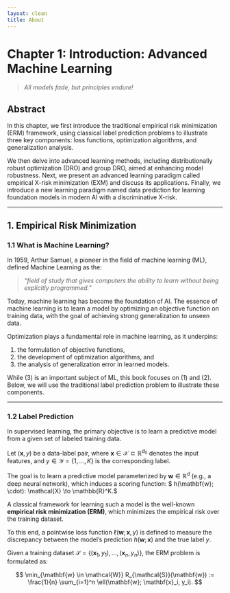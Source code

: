 ```yaml
---
layout: clean
title: About
---
```


# Chapter 1: Introduction: Advanced Machine Learning

> *All models fade, but principles endure!*

## Abstract

In this chapter, we first introduce the traditional empirical risk minimization (ERM) framework, using classical label prediction problems to illustrate three key components: loss functions, optimization algorithms, and generalization analysis.

We then delve into advanced learning methods, including distributionally robust optimization (DRO) and group DRO, aimed at enhancing model robustness. Next, we present an advanced learning paradigm called empirical X-risk minimization (EXM) and discuss its applications. Finally, we introduce a new learning paradigm named data prediction for learning foundation models in modern AI with a discriminative X-risk.

---

## 1. Empirical Risk Minimization

### 1.1 What is Machine Learning?

In 1959, Arthur Samuel, a pioneer in the field of machine learning (ML), defined Machine Learning as the:

> *“field of study that gives computers the ability to learn without being explicitly programmed.”*

Today, machine learning has become the foundation of AI. The essence of machine learning is to learn a model by optimizing an objective function on training data, with the goal of achieving strong generalization to unseen data.

Optimization plays a fundamental role in machine learning, as it underpins:

1. the formulation of objective functions,  
2. the development of optimization algorithms, and  
3. the analysis of generalization error in learned models.

While (3) is an important subject of ML, this book focuses on (1) and (2). Below, we will use the traditional label prediction problem to illustrate these components.

---

### 1.2 Label Prediction

In supervised learning, the primary objective is to learn a predictive model from a given set of labeled training data.

Let $(\mathbf{x}, y)$ be a data-label pair, where  $\mathbf{x} \in \mathcal{X} \subset \mathbb{R}^{d_0}$ denotes the input features, and   $y \in \mathcal{Y} = \{1, \ldots, K\}$ is the corresponding label.

The goal is to learn a predictive model parameterized by   $\mathbf{w} \in \mathbb{R}^d$ (e.g., a deep neural network),   which induces a scoring function: $
h(\mathbf{w}; \cdot): \mathcal{X} \to \mathbb{R}^K.$

A classical framework for learning such a model is the well-known **empirical risk minimization (ERM)**, which minimizes the empirical risk over the training dataset.

To this end, a pointwise loss function $\ell(\mathbf{w}; \mathbf{x}, y)$ is defined to measure the discrepancy between the model’s prediction $h(\mathbf{w}; \mathbf{x})$ and the true label $y$.

Given a training dataset   $\mathcal{S} = \{(\mathbf{x}_1, y_1), \ldots, (\mathbf{x}_n, y_n)\},$ the ERM problem is formulated as:

$$
\min_{\mathbf{w} \in \mathcal{W}} R_{\mathcal{S}}(\mathbf{w}) := \frac{1}{n} \sum_{i=1}^n \ell(\mathbf{w}; \mathbf{x}_i, y_i).
$$

